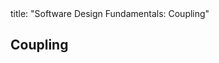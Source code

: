 <frontmatter>
title: "Software Design Fundamentals: Coupling"
</frontmatter>

<link rel="stylesheet" href="{{baseUrl}}/css/textbook.css">

<div class="website-content">

## Coupling

<div id="main">

<include src="what/embed.md" />
<include src="how/embed.md" />
<include src="types/embed.md" />

</div>

</div>
